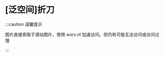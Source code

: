 # [泛空间]折刀

:::caution 温馨提示

图片直接索取于源站图片，使用 wsrv.nl 加速访问。但仍有可能无法访问或访问过慢

:::

<MWstatsCard ItemName="[泛空间]折刀" ItemDesc="" ItemTypeID="12"/>
